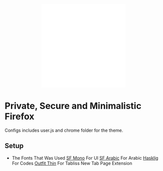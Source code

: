 <p align="center">
  <img src="ASSETS/icon-white.png" alt="POPfox" width="269" height="269">
</p>

# Private, Secure and Minimalistic Firefox

Configs includes user.js and chrome folder for the theme.

## Setup

- The Fonts That Was Used
[SF Mono](https://devimages-cdn.apple.com/design/resources/download/SF-Mono.dmg) For UI
[SF Arabic](https://devimages-cdn.apple.com/design/resources/download/SF-Arabic.dmg) For Arabic
[Hasklig](https://github.com/i-tu/Hasklig/releases/tag/v1.2) For Codes
[Outfit Thin](https://www.dafontfree.io/download/outfit/) For Tabliss New Tab Page Extension